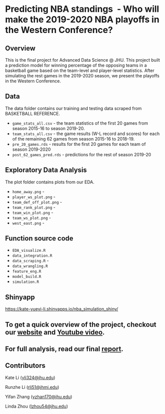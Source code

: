 # Predicting NBA standings  - Who will make the 2019-2020 NBA playoffs in the Western Conference?


## Overview
This is the final project for Advanced Data Science @ JHU. This project built a prediction model for winning percentage of the opposing teams in a basketball game based on the team-level and player-level statistics. After simulating the rest games in the 2019-2020 season, we present the playoffs in the Western Conference. 


## Data
The data folder contains our training and testing data scraped from BASKETBALL REFERENCE. 
* `game_stats_all.csv` - the team statistics of the first 20 games from season 2015-16 to season 2019-20. 
* `team_stats_all.csv` - the game results (W-L record and scores) for each of the remaining 62 games from season 2015-16 to 2018-19. 
* `pre_20_games.rds` - results for the first 20 games for each team of season 2019-2020
* `post_62_games_pred.rds` - predictions for the rest of season 2019-20

## Exploratory Data Analysis
The plot folder contains plots from our EDA. 
* `home_away.png` - 
* `player_ws_plot.png` - 
* `team_def_off_plot.png` - 
* `team_rank_plot.png` - 
* `team_win_plot.png` - 
* `team_ws_plot.png` - 
* `west_east.png` - 

## Function source code
* `EDA_visualize.R` 
* `data_integration.R`  
* `data_scraping.R` - 
* `data_wrangling.R`
* `feature_eng.R`
* `model_build.R`
* `simulation.R`

## Shinyapp
https://kate-yueyi-li.shinyapps.io/nba_simulation_shiny/



## To get a quick overview of the project, checkout our [website](https://advds71x.github.io/NBAproj/) and [Youtube video](https://www.youtube.com/watch?v=nkDTnJeeuJs&feature=youtu.be). 
## For full analysis, read our final [report](https://advds71x.github.io/nba_data_analysis/description). 

## Contributors
Kate Li (yli324@jhu.edu) 

Runzhe Li (rli51@jhmi.edu)

Yifan Zhang (yzhan170@jhu.edu)

Linda Zhou (lzhou54@jhu.edu)

